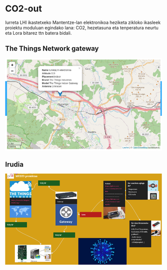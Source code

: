 # CO2-out
Iurreta LHI ikastetxeko Mantentze-lan elektronikoa heziketa zikloko ikasleek proiektu moduluan egindako lana: CO2, hezetasuna eta tenperatura neurtu eta Lora bitarez ttn batera bidali.

## The Things Network gateway

<img src="./mapa.png">


## Irudia

<img src="./eskema.png">
